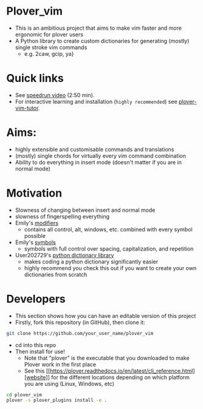 # Plover_vim

- This is an ambitious project that aims to make vim faster and more ergonomic for plover users
- A Python library to create custom dictionaries for generating (mostly) single stroke vim commands
	- e.g. 2caw, gcip, ya}

# Quick links

- See [speedrun video](https://www.youtube.com/watch?v=8-oDPhmpN9g) (2:50 min).
- For interactive learning and installation (`highly recommended`) see [plover-vim-tutor](https://github.com/Josiah-tan/plover-vim-tutor).

# Aims:
- highly extensible and customisable commands and translations
- (mostly) single chords for virtually every vim command combination
- Ability to do everything in insert mode (doesn't matter if you are in normal mode)

# Motivation
- Slowness of changing between insert and normal mode
- slowness of fingerspelling everything
- Emily's [modifiers](https://github.com/EPLHREU/emily-modifiers)
	- contains all control, alt, windows, etc. combined with every symbol possible
- Emily's [symbols](https://github.com/EPLHREU/emily-symbols)
	- symbols with full control over spacing, capitalization, and repetition
- User202729's [python dictionary library](https://github.com/user202729/plover-python-dictionary-lib)
	- makes coding a python dictionary significantly easier
	- highly recommend you check this out if you want to create your own dictionaries from scratch

# Developers

- This section shows how you can have an editable version of this project
- Firstly, fork this repository (in GitHub), then clone it:

``` bash
git clone https://github.com/your_user_name/plover_vim
```

- cd into this repo
- Then install for use!
	- Note that "plover" is the executable that you downloaded to make Plover work in the first place
	- See this [[https://plover.readthedocs.io/en/latest/cli_reference.html][website]] for the different locations depending on which platform you are using (Linux, Windows, etc)

``` bash
cd plover_vim
plover -s plover_plugins install -e .
```
